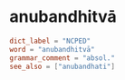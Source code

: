 # anubandhitvā

``` toml
dict_label = "NCPED"
word = "anubandhitvā"
grammar_comment = "absol."
see_also = ["anubandhati"]
```

